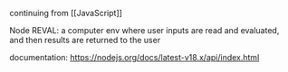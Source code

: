 
continuing from [[JavaScript]]

Node REVAL: a computer env where user inputs are read and evaluated, and then results are returned to the user

documentation: https://nodejs.org/docs/latest-v18.x/api/index.html

